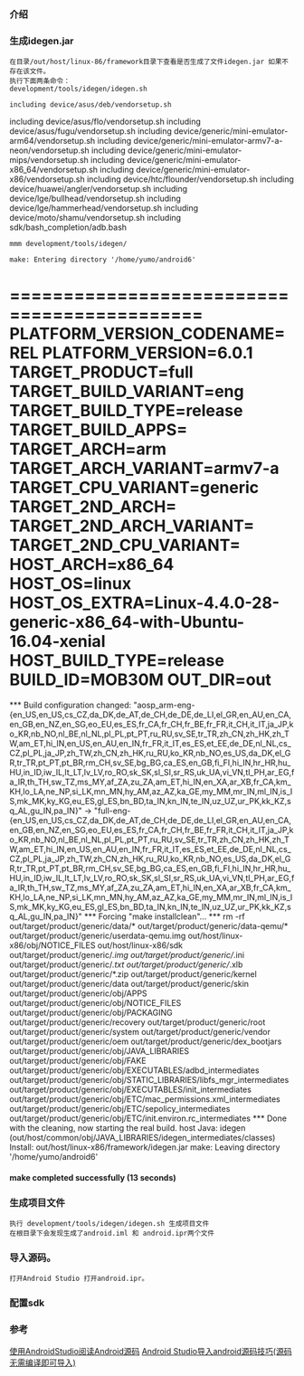 ### 介绍

### 生成idegen.jar

    在目录/out/host/linux-86/framework目录下查看是否生成了文件idegen.jar 如果不存在该文件。
    执行下面两条命令：
    development/tools/idegen/idegen.sh

    including device/asus/deb/vendorsetup.sh
including device/asus/flo/vendorsetup.sh
including device/asus/fugu/vendorsetup.sh
including device/generic/mini-emulator-arm64/vendorsetup.sh
including device/generic/mini-emulator-armv7-a-neon/vendorsetup.sh
including device/generic/mini-emulator-mips/vendorsetup.sh
including device/generic/mini-emulator-x86_64/vendorsetup.sh
including device/generic/mini-emulator-x86/vendorsetup.sh
including device/htc/flounder/vendorsetup.sh
including device/huawei/angler/vendorsetup.sh
including device/lge/bullhead/vendorsetup.sh
including device/lge/hammerhead/vendorsetup.sh
including device/moto/shamu/vendorsetup.sh
including sdk/bash_completion/adb.bash

    mmm development/tools/idegen/

    make: Entering directory '/home/yumo/android6'
============================================
PLATFORM_VERSION_CODENAME=REL
PLATFORM_VERSION=6.0.1
TARGET_PRODUCT=full
TARGET_BUILD_VARIANT=eng
TARGET_BUILD_TYPE=release
TARGET_BUILD_APPS=
TARGET_ARCH=arm
TARGET_ARCH_VARIANT=armv7-a
TARGET_CPU_VARIANT=generic
TARGET_2ND_ARCH=
TARGET_2ND_ARCH_VARIANT=
TARGET_2ND_CPU_VARIANT=
HOST_ARCH=x86_64
HOST_OS=linux
HOST_OS_EXTRA=Linux-4.4.0-28-generic-x86_64-with-Ubuntu-16.04-xenial
HOST_BUILD_TYPE=release
BUILD_ID=MOB30M
OUT_DIR=out
============================================
*** Build configuration changed: "aosp_arm-eng-{en_US,en_US,cs_CZ,da_DK,de_AT,de_CH,de_DE,de_LI,el_GR,en_AU,en_CA,en_GB,en_NZ,en_SG,eo_EU,es_ES,fr_CA,fr_CH,fr_BE,fr_FR,it_CH,it_IT,ja_JP,ko_KR,nb_NO,nl_BE,nl_NL,pl_PL,pt_PT,ru_RU,sv_SE,tr_TR,zh_CN,zh_HK,zh_TW,am_ET,hi_IN,en_US,en_AU,en_IN,fr_FR,it_IT,es_ES,et_EE,de_DE,nl_NL,cs_CZ,pl_PL,ja_JP,zh_TW,zh_CN,zh_HK,ru_RU,ko_KR,nb_NO,es_US,da_DK,el_GR,tr_TR,pt_PT,pt_BR,rm_CH,sv_SE,bg_BG,ca_ES,en_GB,fi_FI,hi_IN,hr_HR,hu_HU,in_ID,iw_IL,lt_LT,lv_LV,ro_RO,sk_SK,sl_SI,sr_RS,uk_UA,vi_VN,tl_PH,ar_EG,fa_IR,th_TH,sw_TZ,ms_MY,af_ZA,zu_ZA,am_ET,hi_IN,en_XA,ar_XB,fr_CA,km_KH,lo_LA,ne_NP,si_LK,mn_MN,hy_AM,az_AZ,ka_GE,my_MM,mr_IN,ml_IN,is_IS,mk_MK,ky_KG,eu_ES,gl_ES,bn_BD,ta_IN,kn_IN,te_IN,uz_UZ,ur_PK,kk_KZ,sq_AL,gu_IN,pa_IN}" -> "full-eng-{en_US,en_US,cs_CZ,da_DK,de_AT,de_CH,de_DE,de_LI,el_GR,en_AU,en_CA,en_GB,en_NZ,en_SG,eo_EU,es_ES,fr_CA,fr_CH,fr_BE,fr_FR,it_CH,it_IT,ja_JP,ko_KR,nb_NO,nl_BE,nl_NL,pl_PL,pt_PT,ru_RU,sv_SE,tr_TR,zh_CN,zh_HK,zh_TW,am_ET,hi_IN,en_US,en_AU,en_IN,fr_FR,it_IT,es_ES,et_EE,de_DE,nl_NL,cs_CZ,pl_PL,ja_JP,zh_TW,zh_CN,zh_HK,ru_RU,ko_KR,nb_NO,es_US,da_DK,el_GR,tr_TR,pt_PT,pt_BR,rm_CH,sv_SE,bg_BG,ca_ES,en_GB,fi_FI,hi_IN,hr_HR,hu_HU,in_ID,iw_IL,lt_LT,lv_LV,ro_RO,sk_SK,sl_SI,sr_RS,uk_UA,vi_VN,tl_PH,ar_EG,fa_IR,th_TH,sw_TZ,ms_MY,af_ZA,zu_ZA,am_ET,hi_IN,en_XA,ar_XB,fr_CA,km_KH,lo_LA,ne_NP,si_LK,mn_MN,hy_AM,az_AZ,ka_GE,my_MM,mr_IN,ml_IN,is_IS,mk_MK,ky_KG,eu_ES,gl_ES,bn_BD,ta_IN,kn_IN,te_IN,uz_UZ,ur_PK,kk_KZ,sq_AL,gu_IN,pa_IN}"
*** Forcing "make installclean"...
*** rm -rf out/target/product/generic/data/* out/target/product/generic/data-qemu/* out/target/product/generic/userdata-qemu.img out/host/linux-x86/obj/NOTICE_FILES out/host/linux-x86/sdk out/target/product/generic/*.img out/target/product/generic/*.ini out/target/product/generic/*.txt out/target/product/generic/*.xlb out/target/product/generic/*.zip out/target/product/generic/kernel out/target/product/generic/data out/target/product/generic/skin out/target/product/generic/obj/APPS out/target/product/generic/obj/NOTICE_FILES out/target/product/generic/obj/PACKAGING out/target/product/generic/recovery out/target/product/generic/root out/target/product/generic/system out/target/product/generic/vendor out/target/product/generic/oem out/target/product/generic/dex_bootjars out/target/product/generic/obj/JAVA_LIBRARIES out/target/product/generic/obj/FAKE out/target/product/generic/obj/EXECUTABLES/adbd_intermediates out/target/product/generic/obj/STATIC_LIBRARIES/libfs_mgr_intermediates out/target/product/generic/obj/EXECUTABLES/init_intermediates out/target/product/generic/obj/ETC/mac_permissions.xml_intermediates out/target/product/generic/obj/ETC/sepolicy_intermediates out/target/product/generic/obj/ETC/init.environ.rc_intermediates
*** Done with the cleaning, now starting the real build.
host Java: idegen (out/host/common/obj/JAVA_LIBRARIES/idegen_intermediates/classes)
Install: out/host/linux-x86/framework/idegen.jar
make: Leaving directory '/home/yumo/android6'

#### make completed successfully (13 seconds) ####


### 生成项目文件

    执行 development/tools/idegen/idegen.sh 生成项目文件
    在根目录下会发现生成了android.iml 和 android.ipr两个文件

### 导入源码。
    打开Android Studio 打开android.ipr。

### 配置sdk


### 参考
[使用AndroidStudio阅读Android源码](http://www.jianshu.com/p/8557170d34a9)
[Android Studio导入android源码技巧(源码无需编译即可导入)](http://www.jianshu.com/p/fb16fa459acf)
